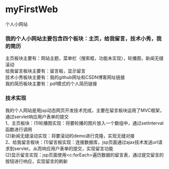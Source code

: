 # myFirstWeb
个人小网站
### 我的个人小网站主要包含四个板块：主页，给我留言，技术小秀，我的简历     
主页板块主要有：网站主题，菜单栏（搜索框，功能未实现），轮播图，新闻无缝滚动   
给我留言板块主要有：留言板，显示留言    
技术小秀板块主要有：我的github网址和CSDN博客网址链接   
我的简历板块主要有：pdf模式的个人简历链接   
### 技术实现   
我的个人网站是用jsp动态网页开发技术完成，主要在留言板块运用了MVC框架，通过servlet响应用户表单的提交   
1、主页板块：(1)轮播图实现：将要轮播的图片放入一个数组中，通过setInterval函数进行调用   
            (2)新闻无缝滚动实现：将要滚动的demo进行克隆，实现无缝对接   
2、给我留言板块：(1)留言板实现：连接数据库，jsp页面通过ajax技术发送url请求到servlet，从而响应用户表单的提交，实现留言功能   
                (2)显示留言实现：jsp页面使用<c:forEach>遍历数据的留言表，通过提交留言的按钮进行响应，实现留言的刷新
